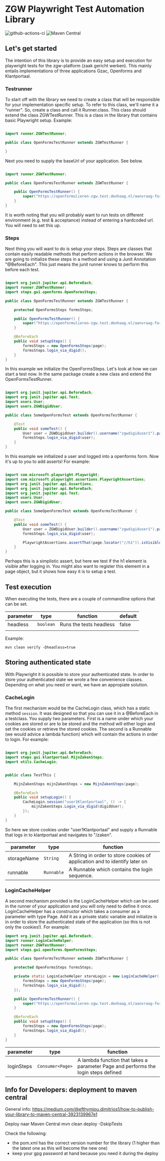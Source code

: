 # ZGW Playwright Test Automation Library

![github-actions-ci](https://github.com/CommonGround-Testing/zgw-playwright-base/actions/workflows/ci.yml/badge.svg) ![Maven Central](https://img.shields.io/maven-central/v/io.github.commonground-testing/zgw-playwright-base)

## Let's get started

The intention of this library is to provide an easy setup and execution for playwright tests for the zgw-platform (zaak
gericht werken). This mainly entails implementations of three applications Gzac, Openforms and Klantportaal.

### Testrunner

To start off with the library we need to create a class that will be responsible for your implementation specific setup.
To refer to this class, we'll name it a "runner".
So, create a class and call it <nameOfYourApp>Runner.class. This class should extend the class ZGWTestRunner. This
is a class in the library that contains basic Playwright setup.
Example:

```java

import runner.ZGWTestRunner;

public class OpenFormsTestRunner extends ZGWTestRunner {

}
```

Next you need to supply the baseUrl of your application. See below.

```java

import runner.ZGWTestRunner;

public class OpenFormsTestRunner extends ZGWTestRunner {

    public OpenFormsTestRunner() {
        super("https://openformulieren-zgw.test.denhaag.nl/aanvraag-formulier-ooievaarspas");
    }
}
```

It is worth noting that you will probably want to run tests on different environment (e.g. test & acceptance) instead of
entering a
hardcoded url. You will need to set this up.

### Steps

Next thing you will want to do is setup your steps. Steps are classes that contain easily readable methods that perform
actions in the browser. We are going to initialize these steps in a method and using a Junit Annotation "@BeforeEach".
This just means the junit runner knows to perform this before each test.

```java

import org.junit.jupiter.api.BeforeEach;
import runner.ZGWTestRunner;
import steps.gui.openforms.OpenFormsSteps;

public class OpenFormsTestRunner extends ZGWTestRunner {

    protected OpenFormsSteps formsSteps;

    public OpenFormsTestRunner() {
        super("https://openformulieren-zgw.test.denhaag.nl/aanvraag-formulier-ooievaarspas");
    }

    @BeforeEach
    public void setupSteps() {
        formsSteps = new OpenFormsSteps(page);
        formsSteps.login_via_digid();
    }
}
```

In this example we initialize the OpenFormsSteps. Let's look at how we can start a test now. In the same package create
a new class and extend the OpenFormsTestRunner.

```java

import org.junit.jupiter.api.BeforeEach;
import org.junit.jupiter.api.Test;
import users.User;
import users.ZGWDigidUser;

public class SomeOpenFormsTest extends OpenFormsTestRunner {

    @Test
    public void someTest() {
        User user = ZGWDigidUser.builder().username("zgwdigiduser1").password("somepassword").build();
        formsSteps.login_via_digid(user);
    }
}
```

In this example we initialized a user and logged into a openforms form. Now it's up to you to add asserts! For example:

```java

import com.microsoft.playwright.Playwright;
import com.microsoft.playwright.assertions.PlaywrightAssertions;
import org.junit.jupiter.api.Assertions;
import org.junit.jupiter.api.BeforeEach;
import org.junit.jupiter.api.Test;
import users.User;
import users.ZGWDigidUser;

public class SomeOpenFormsTest extends OpenFormsTestRunner {

    @Test
    public void someTest() {
        User user = ZGWDigidUser.builder().username("zgwdigiduser1").password("somepassword").build();
        formsSteps.login_via_digid(user);

        PlaywrightAssertions.assertThat(page.locator("//h1")).isVisible();
    }
}
```

Perhaps this is a simplistic assert, but here we test if the h1 element is visible after logging in. You might also want
to register this element in a page object, but it shows how easy it is to setup a test.

## Test execution

When executing the tests, there are a couple of commandline options that can be set.

| parameter | type      | function                | default | 
|-----------|-----------|-------------------------|---------|
| headless  | `boolean` | Runs the tests headless | false   |
|           |           |                         |         |

Example:

```shell
mvn clean verify -Dheadless=true
```

## Storing authenticated state

With Playwright it is possible to store your authenticated state. In order to store your authenticated state we wrote a
few convenience classes. Depending on what you need or want, we have an appropiate solution.

### CacheLogin

The first mechanism would be the CacheLogin class, which has a static method `session`. It was designed so that you can
use it in a @BeforeEach in a testclass. You supply two parameters. First is a name under which your cookies are stored
or are to be stored and the method will either login and set the cookies or retrieve the stored cookies. The second is a
Runnable (we would advice a lambda function) which will contain the actions in order to login. For example:

```java

import org.junit.jupiter.api.BeforeEach;
import steps.gui.klantportaal.MijnZakenSteps;
import utils.CacheLogin;


public class TestThis {

    MijnZakenSteps mijnZakenSteps = new MijnZakenSteps(page);

    @BeforeEach
    public void setupLogin() {
        CacheLogin.session("user1Klantportaal", () -> {
            mijnZakenSteps.Login_via_digid(digidUser);
        });
    }
}
```

So here we store cookies under "user1Klantportaal" and supply a Runnable that logs in to klantportaal and navigates to
"/zaken".

| parameter   | type       | function                                                                   |  
|-------------|------------|----------------------------------------------------------------------------|
| storageName | `String`   | A String in order to store cookies of application and to identify later on |
| runnable    | `Runnable` | A Runnable which contains the login sequence.                              |

### LoginCacheHelper

A second mechanism provided is the LoginCacheHelper which can be used in the runner of your application and you will
only need to define it once. LoginCacheHelper has a constructor which takes a consumer as a parameter with type Page.
Add it as a private static variable and initialize is in order to store the authenticated state of the application (so
this is not only the cookies!). For example:

```java
import org.junit.jupiter.api.BeforeEach;
import runner.LoginCacheHelper;
import runner.ZGWTestRunner;
import steps.gui.openforms.OpenFormsSteps;

public class OpenFormsTestRunner extends ZGWTestRunner {

    protected OpenFormsSteps formsSteps;

    private static LoginCacheHelper storeLogin = new LoginCacheHelper((page) -> {
        formsSteps = new OpenFormsSteps(page);
        formsSteps.login_via_digid();
    });

    public OpenFormsTestRunner() {
        super("https://openformulieren-zgw.test.denhaag.nl/aanvraag-formulier-ooievaarspas");
    }

    @BeforeEach
    public void setupSteps() {
        formsSteps = new OpenFormsSteps(page);
        formsSteps.login_via_digid();
    }
}
```

| parameter  | type             | function                                                                           |  
|------------|------------------|------------------------------------------------------------------------------------|
| loginSteps | `Consumer<Page>` | A lambda function that takes a parameter Page and performs the login steps defined |

## Info for Developers: deployment to maven central

General info: https://medium.com/@efthymiou.dimitrios1/how-to-publish-your-library-to-maven-central-3923139967e1

Deploy naar Maven Central
mvn clean deploy -DskipTests

Check the following:

- the pom.xml has the correct version number for the library (1 higher than the latest one as this will become the new
  one)
- keep your gpg password at hand because you need it during the deploy
